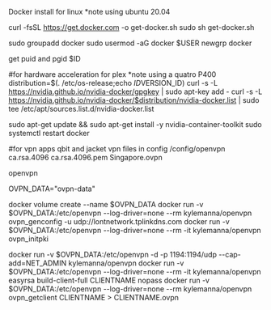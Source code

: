 Docker install for linux *note using ubuntu 20.04

curl -fsSL https://get.docker.com -o get-docker.sh
sudo sh get-docker.sh

sudo groupadd docker
sudo usermod -aG docker $USER
newgrp docker

get puid and pgid
$ID

#for hardware acceleration for plex *note using a quatro P400
distribution=$(. /etc/os-release;echo $ID$VERSION_ID)
curl -s -L https://nvidia.github.io/nvidia-docker/gpgkey | sudo apt-key add -
curl -s -L https://nvidia.github.io/nvidia-docker/$distribution/nvidia-docker.list | sudo tee /etc/apt/sources.list.d/nvidia-docker.list

sudo apt-get update && sudo apt-get install -y nvidia-container-toolkit
sudo systemctl restart docker

#for vpn apps qbit and jacket
vpn files in config
/config/openvpn
ca.rsa.4096
ca.rsa.4096.pem
Singapore.ovpn

openvpn
	
OVPN_DATA="ovpn-data"
	
docker volume create --name $OVPN_DATA
docker run -v $OVPN_DATA:/etc/openvpn --log-driver=none --rm kylemanna/openvpn ovpn_genconfig -u udp://lontnetwork.tplinkdns.com
docker run -v $OVPN_DATA:/etc/openvpn --log-driver=none --rm -it kylemanna/openvpn ovpn_initpki

docker run -v $OVPN_DATA:/etc/openvpn -d -p 1194:1194/udp --cap-add=NET_ADMIN kylemanna/openvpn
docker run -v $OVPN_DATA:/etc/openvpn --log-driver=none --rm -it kylemanna/openvpn easyrsa build-client-full CLIENTNAME nopass
docker run -v $OVPN_DATA:/etc/openvpn --log-driver=none --rm kylemanna/openvpn ovpn_getclient CLIENTNAME > CLIENTNAME.ovpn